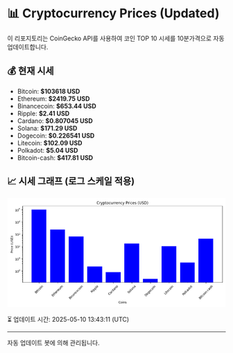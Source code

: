 
# 📊 Cryptocurrency Prices (Updated)

이 리포지토리는 CoinGecko API를 사용하여 코인 TOP 10 시세를 10분가격으로 자동 업데이트합니다.

## 💰 현재 시세
- Bitcoin: **$103618 USD**
- Ethereum: **$2419.75 USD**
- Binancecoin: **$653.44 USD**
- Ripple: **$2.41 USD**
- Cardano: **$0.807045 USD**
- Solana: **$171.29 USD**
- Dogecoin: **$0.226541 USD**
- Litecoin: **$102.09 USD**
- Polkadot: **$5.04 USD**
- Bitcoin-cash: **$417.81 USD**

## 📈 시세 그래프 (로그 스케일 적용)
![Crypto Prices](crypto_prices.png)

⏳ 업데이트 시간: 2025-05-10 13:43:11 (UTC)

---
자동 업데이트 봇에 의해 관리됩니다.
